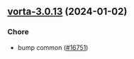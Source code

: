 

## [vorta-3.0.13](https://github.com/truecharts/charts/compare/vorta-3.0.12...vorta-3.0.13) (2024-01-02)

### Chore



- bump common ([#16751](https://github.com/truecharts/charts/issues/16751))